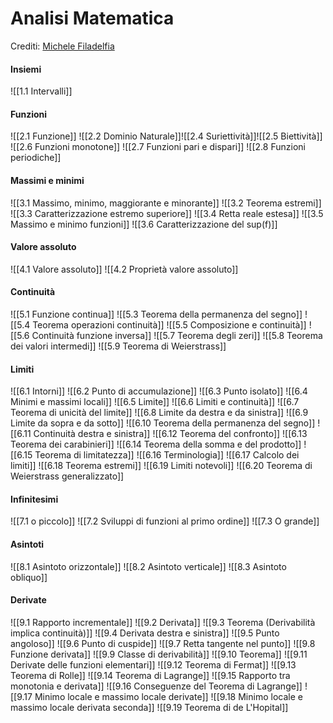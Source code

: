 # Analisi Matematica
Crediti: [Michele Filadelfia](https://github.com/MicheleFiladelfia)
#### Insiemi
![[1.1 Intervalli]]
#### Funzioni
![[2.1 Funzione]]
![[2.2 Dominio Naturale]]![[2.4 Suriettività]]![[2.5 Biettività]]
![[2.6 Funzioni monotone]]
![[2.7 Funzioni pari e dispari]]
![[2.8 Funzioni periodiche]]
#### Massimi e minimi
![[3.1 Massimo, minimo, maggiorante e minorante]]
![[3.2 Teorema estremi]]
![[3.3 Caratterizzazione estremo superiore]]
![[3.4 Retta reale estesa]]
![[3.5 Massimo e minimo funzioni]]
![[3.6 Caratterizzazione del sup(f)]]
#### Valore assoluto
![[4.1 Valore assoluto]]
![[4.2 Proprietà valore assoluto]]
#### Continuità
![[5.1 Funzione continua]]
![[5.3 Teorema della permanenza del segno]]
![[5.4 Teorema operazioni continuità]]
![[5.5 Composizione e continuità]]
![[5.6 Continuità funzione inversa]]
![[5.7 Teorema degli zeri]]
![[5.8 Teorema dei valori intermedi]]
![[5.9 Teorema di Weierstrass]]
#### Limiti
![[6.1 Intorni]]
![[6.2 Punto di accumulazione]]
![[6.3 Punto isolato]]
![[6.4 Minimi e massimi locali]]
![[6.5 Limite]]
![[6.6 Limiti e continuità]]
![[6.7 Teorema di unicità del limite]]
![[6.8 Limite da destra e da sinistra]]
![[6.9 Limite da sopra e da sotto]]
![[6.10 Teorema della permanenza del segno]]
![[6.11 Continuità destra e sinistra]]
![[6.12 Teorema del confronto]]
![[6.13 Teorema dei carabinieri]]
![[6.14 Teorema della somma e del prodotto]]
![[6.15 Teorema di limitatezza]]
![[6.16 Terminologia]]
![[6.17 Calcolo dei limiti]]
![[6.18 Teorema estremi]]
![[6.19 Limiti notevoli]]
![[6.20 Teorema di Weierstrass generalizzato]]
#### Infinitesimi
![[7.1 o piccolo]]
![[7.2 Sviluppi di funzioni al primo ordine]]
![[7.3 O grande]]
#### Asintoti
![[8.1 Asintoto orizzontale]]
![[8.2 Asintoto verticale]]
![[8.3 Asintoto obliquo]]
#### Derivate
![[9.1 Rapporto incrementale]]
![[9.2 Derivata]]
![[9.3 Teorema (Derivabilità implica continuità)]]
![[9.4 Derivata destra e sinistra]]
![[9.5 Punto angoloso]]
![[9.6 Punto di cuspide]]
![[9.7 Retta tangente nel punto]]
![[9.8 Funzione derivata]]
![[9.9 Classe di derivabilità]]
![[9.10 Teorema]]
![[9.11 Derivate delle funzioni elementari]]
![[9.12 Teorema di Fermat]]
![[9.13 Teorema di Rolle]]
![[9.14 Teorema di Lagrange]]
![[9.15 Rapporto tra monotonia e derivata]]
![[9.16 Conseguenze del Teorema di Lagrange]]
![[9.17 Minimo locale e massimo locale derivate]]
![[9.18 Minimo locale e massimo locale derivata seconda]]
![[9.19 Teorema di de L'Hopital]]